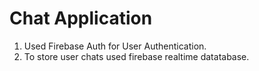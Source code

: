 # Chat Application 

1. Used Firebase Auth for User Authentication.
2. To store user chats used firebase realtime datatabase.
